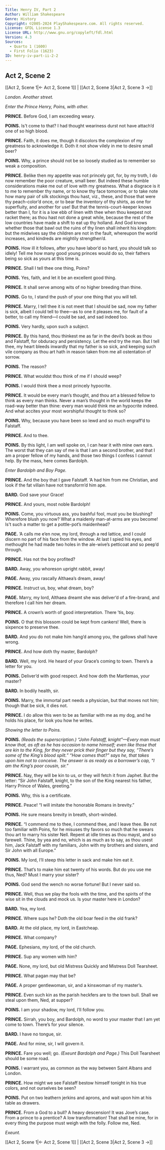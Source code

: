 ```yaml
---
Title: Henry IV, Part 2
Author: William Shakespeare
Genre: History
Copyright: ©2005-2024 PlayShakespeare.com. All rights reserved.
License: GFDL License 1.3
License URL: http://www.gnu.org/copyleft/fdl.html
Version: 4.3
Sources:
  - Quarto 1 (1600)
  - First Folio (1623)
ID: henry-iv-part-ii-2-2
---
```


## Act 2, Scene 2
[[Act 2, Scene 1|← Act 2, Scene 1]] | [[Act 2, Scene 3|Act 2, Scene 3 →]]

*London. Another street.*

*Enter the Prince Henry, Poins, with other.*

**PRINCE.**
Before God, I am exceeding weary.

**POINS.**
Is’t come to that? I had thought weariness durst not have attach’d one of so high blood.

**PRINCE.**
Faith, it does me, though it discolors the complexion of my greatness to acknowledge it. Doth it not show vilely in me to desire small beer?

**POINS.**
Why, a prince should not be so loosely studied as to remember so weak a composition.

**PRINCE.**
Belike then my appetite was not princely got, for, by my troth, I do now remember the poor creature, small beer. But indeed these humble considerations make me out of love with my greatness. What a disgrace is it to me to remember thy name, or to know thy face tomorrow, or to take note how many pair of silk stockings thou hast, viz., these, and those that were thy peach-color’d once, or to bear the inventory of thy shirts, as one for superfluity, and another for use! But that the tennis-court-keeper knows better than I, for it is a low ebb of linen with thee when thou keepest not racket there; as thou hast not done a great while, because the rest of the low countries have made a shift to eat up thy holland. And God knows whether those that bawl out the ruins of thy linen shall inherit his kingdom: but the midwives say the children are not in the fault, whereupon the world increases, and kindreds are mightily strengthen’d.

**POINS.**
How ill it follows, after you have labor’d so hard, you should talk so idlely! Tell me how many good young princes would do so, their fathers being so sick as yours at this time is.

**PRINCE.**
Shall I tell thee one thing, Poins?

**POINS.**
Yes, faith, and let it be an excellent good thing.

**PRINCE.**
It shall serve among wits of no higher breeding than thine.

**POINS.**
Go to, I stand the push of your one thing that you will tell.

**PRINCE.**
Marry, I tell thee it is not meet that I should be sad, now my father is sick, albeit I could tell to thee—as to one it pleases me, for fault of a better, to call my friend—I could be sad, and sad indeed too.

**POINS.**
Very hardly, upon such a subject.

**PRINCE.**
By this hand, thou thinkest me as far in the devil’s book as thou and Falstaff, for obduracy and persistency. Let the end try the man. But I tell thee, my heart bleeds inwardly that my father is so sick, and keeping such vile company as thou art hath in reason taken from me all ostentation of sorrow.

**POINS.**
The reason?

**PRINCE.**
What wouldst thou think of me if I should weep?

**POINS.**
I would think thee a most princely hypocrite.

**PRINCE.**
It would be every man’s thought, and thou art a blessed fellow to think as every man thinks. Never a man’s thought in the world keeps the road-way better than thine: every man would think me an hypocrite indeed. And what accites your most worshipful thought to think so?

**POINS.**
Why, because you have been so lewd and so much engraff’d to Falstaff.

**PRINCE.**
And to thee.

**POINS.**
By this light, I am well spoke on, I can hear it with mine own ears. The worst that they can say of me is that I am a second brother, and that I am a proper fellow of my hands, and those two things I confess I cannot help. By the mass, here comes Bardolph.

*Enter Bardolph and Boy Page.*

**PRINCE.**
And the boy that I gave Falstaff. ’A had him from me Christian, and look if the fat villain have not transform’d him ape.

**BARD.**
God save your Grace!

**PRINCE.**
And yours, most noble Bardolph!

**POINS.**
Come, you virtuous ass, you bashful fool, must you be blushing? Wherefore blush you now? What a maidenly man-at-arms are you become! Is’t such a matter to get a pottle-pot’s maidenhead?

**PAGE.**
’A calls me e’en now, my lord, through a red lattice, and I could discern no part of his face from the window. At last I spied his eyes, and methought he had made two holes in the ale-wive’s petticoat and so peep’d through.

**PRINCE.**
Has not the boy profited?

**BARD.**
Away, you whoreson upright rabbit, away!

**PAGE.**
Away, you rascally Althaea’s dream, away!

**PRINCE.**
Instruct us, boy, what dream, boy?

**PAGE.**
Marry, my lord, Althaea dreamt she was deliver’d of a fire-brand, and therefore I call him her dream.

**PRINCE.**
A crown’s worth of good interpretation. There ’tis, boy.

**POINS.**
O that this blossom could be kept from cankers! Well, there is sixpence to preserve thee.

**BARD.**
And you do not make him hang’d among you, the gallows shall have wrong.

**PRINCE.**
And how doth thy master, Bardolph?

**BARD.**
Well, my lord. He heard of your Grace’s coming to town. There’s a letter for you.

**POINS.**
Deliver’d with good respect. And how doth the Martlemas, your master?

**BARD.**
In bodily health, sir.

**POINS.**
Marry, the immortal part needs a physician, but that moves not him; though that be sick, it dies not.

**PRINCE.**
I do allow this wen to be as familiar with me as my dog, and he holds his place, for look you how he writes.

*Showing the letter to Poins.*

**POINS.**
*(Reads the superscription.)*
*“John Falstaff, knight”—Every man must know that, as oft as he has occasion to name himself; even like those that are kin to the King, for they never prick their finger but they say, “There’s some of the King’s blood spilt.” “How comes that?” says he, that takes upon him not to conceive. The answer is as ready as a borrower’s cap, “I am the King’s poor cousin, sir.”*

**PRINCE.**
Nay, they will be kin to us, or they will fetch it from Japhet. But the letter:
“Sir John Falstaff, knight, to the son of the King nearest his father, Harry Prince of Wales, greeting.”

**POINS.**
Why, this is a certificate.

**PRINCE.**
Peace!
“I will imitate the honorable Romans in brevity.”

**POINS.**
He sure means brevity in breath, short-winded.

**PRINCE.**
“I commend me to thee, I commend thee, and I leave thee. Be not too familiar with Poins, for he misuses thy favors so much that he swears thou art to marry his sister Nell. Repent at idle times as thou mayst, and so farewell.
Thine, by yea and no, which is as much as to say, as thou usest him, Jack Falstaff with my familiars, John with my brothers and sisters, and Sir John with all Europe.”

**POINS.**
My lord, I’ll steep this letter in sack and make him eat it.

**PRINCE.**
That’s to make him eat twenty of his words. But do you use me thus, Ned? Must I marry your sister?

**POINS.**
God send the wench no worse fortune! But I never said so.

**PRINCE.**
Well, thus we play the fools with the time, and the spirits of the wise sit in the clouds and mock us. Is your master here in London?

**BARD.**
Yea, my lord.

**PRINCE.**
Where sups he? Doth the old boar feed in the old frank?

**BARD.**
At the old place, my lord, in Eastcheap.

**PRINCE.**
What company?

**PAGE.**
Ephesians, my lord, of the old church.

**PRINCE.**
Sup any women with him?

**PAGE.**
None, my lord, but old Mistress Quickly and Mistress Doll Tearsheet.

**PRINCE.**
What pagan may that be?

**PAGE.**
A proper gentlewoman, sir, and a kinswoman of my master’s.

**PRINCE.**
Even such kin as the parish heckfers are to the town bull. Shall we steal upon them, Ned, at supper?

**POINS.**
I am your shadow, my lord, I’ll follow you.

**PRINCE.**
Sirrah, you boy, and Bardolph, no word to your master that I am yet come to town. There’s for your silence.

**BARD.**
I have no tongue, sir.

**PAGE.**
And for mine, sir, I will govern it.

**PRINCE.**
Fare you well; go.
*(Exeunt Bardolph and Page.)*
This Doll Tearsheet should be some road.

**POINS.**
I warrant you, as common as the way between Saint Albans and London.

**PRINCE.**
How might we see Falstaff bestow himself tonight in his true colors, and not ourselves be seen?

**POINS.**
Put on two leathern jerkins and aprons, and wait upon him at his table as drawers.

**PRINCE.**
From a God to a bull? A heavy descension! It was Jove’s case. From a prince to a prentice? A low transformation! That shall be mine, for in every thing the purpose must weigh with the folly. Follow me, Ned.

*Exeunt.*

[[Act 2, Scene 1|← Act 2, Scene 1]] | [[Act 2, Scene 3|Act 2, Scene 3 →]]